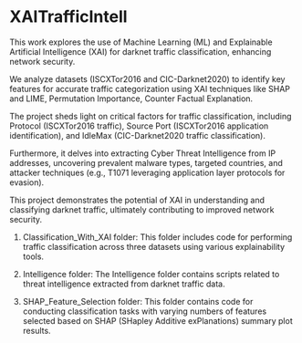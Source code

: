 # XAITrafficIntell

This work explores the use of Machine Learning (ML) and Explainable Artificial Intelligence (XAI) for darknet traffic classification, enhancing network security.

We analyze datasets (ISCXTor2016 and CIC-Darknet2020) to identify key features for accurate traffic categorization using XAI techniques like SHAP and LIME, Permutation Importance, Counter Factual Explanation.

The project sheds light on critical factors for traffic classification, including Protocol (ISCXTor2016 traffic), Source Port (ISCXTor2016 application identification), and IdleMax (CIC-Darknet2020 traffic classification).

Furthermore, it delves into extracting Cyber Threat Intelligence from IP addresses, uncovering prevalent malware types, targeted countries, and attacker techniques (e.g., T1071 leveraging application layer protocols for evasion).

This project demonstrates the potential of XAI in understanding and classifying darknet traffic, ultimately contributing to improved network security.

1) Classification_With_XAI folder: This folder includes code for performing traffic classification across three datasets using various explainability tools.

2) Intelligence folder: The Intelligence folder contains scripts related to threat intelligence extracted from darknet traffic data.

3) SHAP_Feature_Selection folder: This folder contains code for conducting classification tasks with varying numbers of features selected based on SHAP (SHapley Additive exPlanations) summary plot results.
